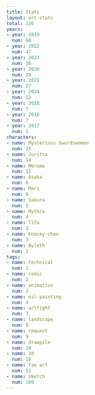 ```yaml
---
title: Stats
layout: art-stats
total: 226
years:
- year: 2019
  num: 60
- year: 2022
  num: 47
- year: 2023
  num: 36
- year: 2020
  num: 29
- year: 2021
  num: 27
- year: 2024
  num: 12
- year: 2018
  num: 7
- year: 2016
  num: 7
- year: 2017
  num: 1
characters:
- name: Mysterious Swordswoman
  num: 15
- name: Juritta
  num: 14
- name: Merume
  num: 11
- name: Asuka
  num: 6
- name: Mari
  num: 6
- name: Sakura
  num: 5
- name: Mythra
  num: 4
- name: Tifa
  num: 3
- name: Knocky-chan
  num: 3
- name: Byleth
  num: 2
tags:
- name: technical
  num: 1
- name: comic
  num: 2
- name: animation
  num: 2
- name: oil painting
  num: 4
- name: artfight
  num: 7
- name: landscape
  num: 8
- name: request
  num: 9
- name: drawpile
  num: 10
- name: 3d
  num: 18
- name: fan art
  num: 51
- name: sketch
  num: 109
---
```

